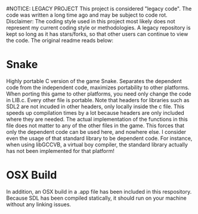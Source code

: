 #NOTICE: LEGACY PROJECT
This project is considered "legacy code". The code was written a long time ago and may be subject to code rot.
Disclaimer: The coding style used in this project most likely does not represent my current coding style or methodologies. A legacy repository is kept so long as it has stars/forks, so that other users can continue to view the code.
The original readme reads below:
# Snake
Highly portable C version of the game Snake. Separates the dependent code from the independent code, maximizes portability to other platforms.
When porting this game to other platforms, you need only change the code in LIB.c. Every other file is portable.
Note that headers for libraries such as SDL2 are not incuded in other headers, only locally inside the c file.
This speeds up compilation times by a lot because headers are only included where they are needed.
The actual implementation of the functions in this file does not matter to any of the other files in the game.
This forces that only the dependent code can be used here, and nowhere else.
I consider even the usage of that standard library to be dependent code.
For instance, when using libGCCVB, a virtual boy compiler, the standard library actually has not been implemented for that platform!
# OSX Build
In addition, an OSX build in a .app file has been included in this respository. Because SDL has been compiled statically, it should run on your machine without any linking issues.
